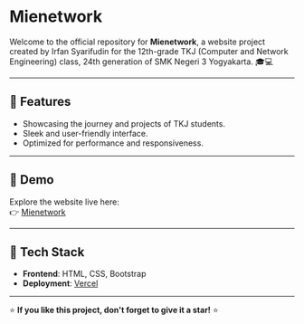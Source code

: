 # Mienetwork  

Welcome to the official repository for **Mienetwork**, a website project created by Irfan Syarifudin for the 12th-grade TKJ (Computer and Network Engineering) class, 24th generation of SMK Negeri 3 Yogyakarta. 🎓💻  

---

## 🌟 Features  
- Showcasing the journey and projects of TKJ students.  
- Sleek and user-friendly interface.  
- Optimized for performance and responsiveness.  

---

## 🚀 Demo  
Explore the website live here:  
👉 [Mienetwork](https://mienetwork.vercel.app/)  

---

## 🔧 Tech Stack  
- **Frontend**: HTML, CSS, Bootstrap    
- **Deployment**: [Vercel](https://vercel.com)  

---

⭐ **If you like this project, don't forget to give it a star!** ⭐  

